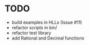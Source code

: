 TODO
====

* build examples in HLLs (Issue #11)
* refactor scripts in bin/
* refactor test library
* add Rational and Decimal functions

